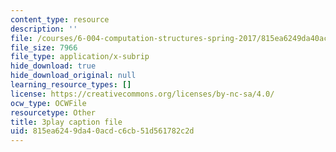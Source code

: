 ```yaml
---
content_type: resource
description: ''
file: /courses/6-004-computation-structures-spring-2017/815ea6249da40acdc6cb51d561782c2d_Ht_tyuAWmpM.srt
file_size: 7966
file_type: application/x-subrip
hide_download: true
hide_download_original: null
learning_resource_types: []
license: https://creativecommons.org/licenses/by-nc-sa/4.0/
ocw_type: OCWFile
resourcetype: Other
title: 3play caption file
uid: 815ea624-9da4-0acd-c6cb-51d561782c2d
---
```

